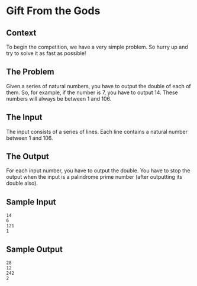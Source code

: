 # Gift From the Gods

## Context

To begin the competition, we have a very simple problem. So hurry up and try to solve it as fast as possible!

## The Problem

Given a series of natural numbers, you have to output the double of each of them. So, for example, if the number is 7, you have to output 14. These numbers will always be between 1 and 106.

## The Input

The input consists of a series of lines. Each line contains a natural number between 1 and 106.

## The Output

For each input number, you have to output the double. You have to stop the output when the input is a palindrome prime number (after outputting its double also).

## Sample Input

```
14
6
121
1
```

## Sample Output

```
28
12
242
2
```